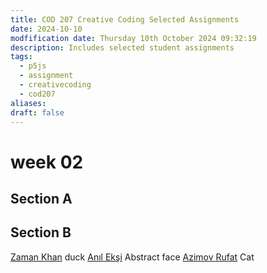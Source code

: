 ```yaml
---
title: COD 207 Creative Coding Selected Assignments
date: 2024-10-10
modfification date: Thursday 10th October 2024 09:32:19
description: Includes selected student assignments
tags:
  - p5js
  - assignment
  - creativecoding
  - cod207
aliases: 
draft: false
---
```

# week 02
## Section A


## Section B
[Zaman Khan](https://openprocessing.org/sketch/2390280) duck
[Anıl Ekşi](https://openprocessing.org/sketch/2388980) Abstract face
[Azimov Rufat](https://openprocessing.org/sketch/2392496) Cat
